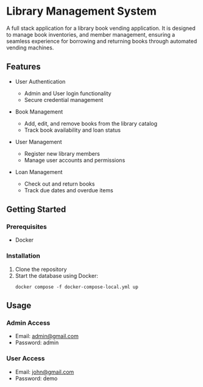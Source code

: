 # Library Management System

A full stack application for a library book vending application. It is designed to manage book inventories, and member management, ensuring a seamless experience for borrowing and returning books through automated vending machines.


## Features

- User Authentication
  - Admin and User login functionality
  - Secure credential management

- Book Management
  - Add, edit, and remove books from the library catalog
  - Track book availability and loan status

- User Management
  - Register new library members
  - Manage user accounts and permissions

- Loan Management
  - Check out and return books
  - Track due dates and overdue items


## Getting Started

### Prerequisites

- Docker

### Installation

1. Clone the repository
2. Start the database using Docker:
   ```
   docker compose -f docker-compose-local.yml up
   ```

## Usage

### Admin Access
- Email: admin@gmail.com
- Password: admin

### User Access
- Email: john@gmail.com
- Password: demo